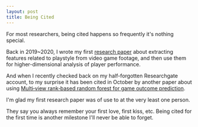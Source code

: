 ```yaml
---
layout: post
title: Being Cited 
---
```


For most researchers, being cited happens so frequently it's nothing special.

Back in 2019~2020, I wrote my first [research paper](https://doi.org/10.1007/s11042-020-09413-4) about extracting
features related to playstyle from video game footage, and then use them for higher-dimensional analysis of player performance.

And when I recently checked back on my half-forgotten Researchgate account, to my surprise it has been cited in October by another paper about using [Multi‐view rank‐based random forest for game outcome prediction](http://dx.doi.org/10.1111/exsy.12857).

I'm glad my first research paper was of use to at the very least one person. 

They say you always remember your first love, first kiss, etc. Being cited for the first time is another milestone I'll never be able to forget.

